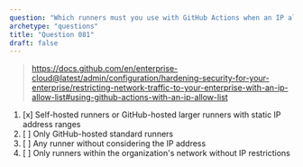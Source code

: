 ```yaml
---
question: "Which runners must you use with GitHub Actions when an IP allow list is enabled on your enterprise?"
archetype: "questions"
title: "Question 081"
draft: false
---
```


> https://docs.github.com/en/enterprise-cloud@latest/admin/configuration/hardening-security-for-your-enterprise/restricting-network-traffic-to-your-enterprise-with-an-ip-allow-list#using-github-actions-with-an-ip-allow-list
1. [x] Self-hosted runners or GitHub-hosted larger runners with static IP address ranges
1. [ ] Only GitHub-hosted standard runners
1. [ ] Any runner without considering the IP address
1. [ ] Only runners within the organization's network without IP restrictions
